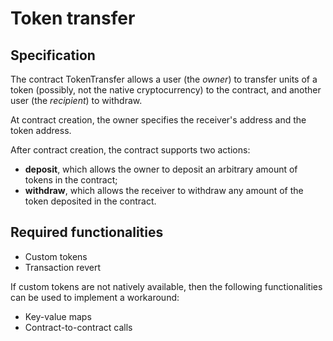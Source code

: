# Token transfer

## Specification 

The contract TokenTransfer allows a user (the *owner*)
to transfer units of a token (possibly, not the native cryptocurrency) to the contract, 
and another user (the *recipient*) to withdraw.

At contract creation, the owner specifies the receiver's address and the token address.

After contract creation, the contract supports two actions:
- **deposit**, which allows the owner to deposit an arbitrary amount of tokens
in the contract;
- **withdraw**, which allows the receiver to withdraw 
any amount of the token deposited in the contract.

## Required functionalities
- Custom tokens
- Transaction revert
  
If custom tokens are not natively available, then the following functionalities can be used to implement a workaround:
- Key-value maps
- Contract-to-contract calls
